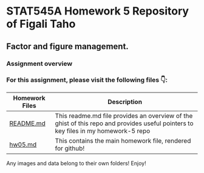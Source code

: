 # STAT545A Homework 5 Repository of Figali Taho 

## Factor and figure management.

### Assignment overview

### For this assignment, please visit the following files :point_down::

|   **Homework Files**   | **Description** |
|----------------|------------|
|[README.md](https://github.com/STAT545-UBC-students/hw05-figalit/blob/master/README.md)|This readme.md file provides an overview of the ghist of this repo and provides useful pointers to key files in my homework-5 repo |
|[hw05.md](https://github.com/STAT545-UBC-students/hw05-figalit/blob/master/hw05.md)| This contains the main homework file, rendered for github!  |

Any images and data belong to their own folders! Enjoy!
